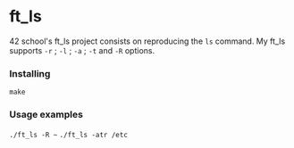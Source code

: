 # ft_ls

42 school's ft_ls project consists on reproducing the `ls` command.
My ft_ls supports `-r` ; `-l` ; `-a` ; `-t` and `-R` options.

### Installing

`make`

### Usage examples

`./ft_ls -R ~`
`./ft_ls -atr /etc`
